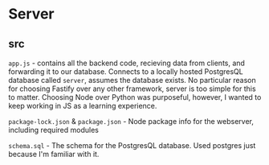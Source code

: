 # Server

## src

`app.js` - contains all the backend code, recieving data from clients, and forwarding it to our database.
Connects to a locally hosted PostgresQL database called `server`, assumes the database exists.
No particular reason for choosing Fastify over any other framework, server is too simple for this to matter. 
Choosing Node over Python was purposeful, however, I wanted to keep working in JS as a learning experience.

`package-lock.json` & `package.json` - Node package info for the webserver, including required modules

`schema.sql` - The schema for the PostgresQL database. Used postgres just because I'm familiar with it.